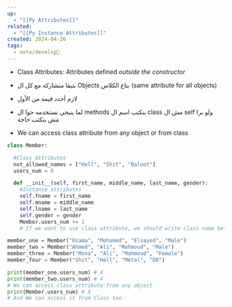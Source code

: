 ```yaml
---
up:
  - "[[Py Attributes]]"
related:
  - "[[Py Instance Attributes]]"
created: 2024-04-26
tags:
  - note/develop🍃
---
```

- Class Attributes: Attributes defined *outside the constructor*
- بتبقا متشاركة مع كل ال Objects بتاع الكلاس (same attribute for all objects)

- لازم أحدد قيمة من الأول
- لما بنيجي نستخدمه جوا ال methods بنكتب اسم ال class مش ال self ولو برا مش بنكتب حاجة
- We can access class attribute from any object or from class

```python
class Member:

  #Class Attributes
  not_allowed_names = ["Hell", "Shit", "Baloot"]
  users_num = 0

  def __init__(self, first_name, middle_name, last_name, gender):
	#Instance attributes
    self.fname = first_name
    self.mname = middle_name
    self.lname = last_name
    self.gender = gender
    Member.users_num += 1  
    # If we want to use class attribute, we should write class name before it

member_one = Member("Osama", "Mohamed", "Elsayed", "Male")
member_two = Member("Ahmed", "Ali", "Mahmoud", "Male")
member_three = Member("Mona", "Ali", "Mahmoud", "Female")
member_four = Member("Shit", "Hell", "Metal", "DD")

print(member_one.users_num) # 4
print(member_two.users_num) # 4
# We can access class attribute from any object
print(Member.users_num) # 4
# And We can access it from Class too
